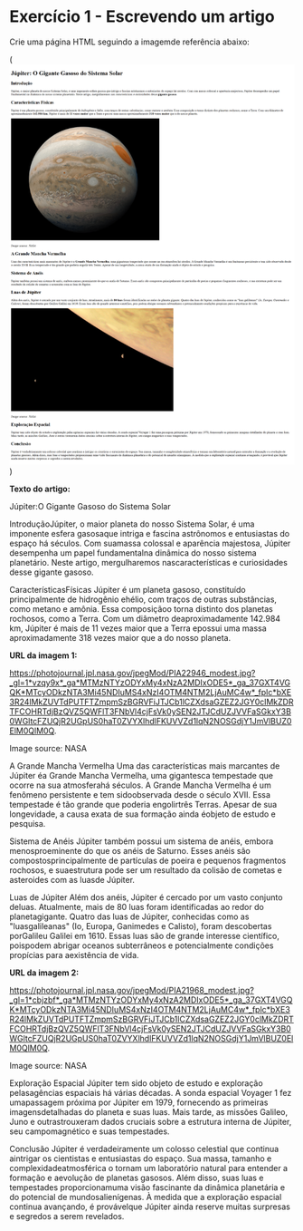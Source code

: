 # Exercício 1 - Escrevendo um artigo
Crie uma página HTML seguindo a imagemde referência abaixo:

(<img src="./images/example/example.png">)

**Texto do artigo:**

Júpiter:O Gigante Gasoso do Sistema Solar

IntroduçãoJúpiter, o maior planeta do nosso Sistema Solar, é uma imponente esfera gasosaque intriga e fascina astrônomos e entusiastas do espaço há séculos. Com suamassa colossal e aparência majestosa, Júpiter desempenha um papel fundamentalna dinâmica do nosso sistema planetário. Neste artigo, mergulharemos nascaracterísticas e curiosidades desse gigante gasoso.

CaracterísticasFísicas Júpiter é um planeta gasoso, constituído principalmente de hidrogênio ehélio, com traços de outras substâncias, como metano e amônia. Essa composiçãoo torna distinto dos planetas rochosos, como a Terra. Com um diâmetro deaproximadamente 142.984 km, Júpiter é mais de 11 vezes maior que a Terra epossui uma massa aproximadamente 318 vezes maior que a do nosso planeta.

**URL da imagem 1:** 

https://photojournal.jpl.nasa.gov/jpegMod/PIA22946_modest.jpg?_gl=1*vzqy9x*_ga*MTMzNTYzODYxMy4xNzA2MDIxODE5*_ga_37GXT4VGQK*MTcyODkzNTA3Mi45NDIuMS4xNzI4OTM4NTM2LjAuMC4w*_fplc*bXE3R24lMkZUVTdPUTFTZmpmSzBGRVFiJTJCb1lCZXdsaGZEZ2JGY0clMkZDRTFCOHRTdjBzQVZ5QWFlT3FNbVl4cjFsVk0ySEN2JTJCdUZJVVFaSGkxY3B0WGltcFZUQjR2UGpUS0haT0ZVYXlhdlFKUVVZd1lqN2NOSGdjY1JmVlBUZ0ElM0QlM0Q.

Image source: NASA

A Grande Mancha Vermelha Uma das características mais marcantes de Júpiter éa Grande Mancha Vermelha, uma gigantesca tempestade que ocorre na sua atmosferahá séculos. A Grande Mancha Vermelha é um fenômeno persistente e tem sidoobservada desde o século XVII. Essa tempestade é tão grande que poderia engolirtrês Terras. Apesar de sua longevidade, a causa exata de sua formação ainda éobjeto de estudo e pesquisa.

Sistema de Anéis Júpiter também possui um sistema de anéis, embora menosproeminente do que os anéis de Saturno. Esses anéis são compostosprincipalmente de partículas de poeira e pequenos fragmentos rochosos, e suaestrutura pode ser um resultado da colisão de cometas e asteroides com as luasde Júpiter.

Luas de Júpiter Além dos anéis, Júpiter é cercado por um vasto conjunto deluas. Atualmente, mais de 80 luas foram identificadas ao redor do planetagigante. Quatro das luas de Júpiter, conhecidas como as "luasgalileanas" (Io, Europa, Ganimedes e Calisto), foram descobertas porGalileu Galilei em 1610. Essas luas são de grande interesse científico, poispodem abrigar oceanos subterrâneos e potencialmente condições propícias para aexistência de vida.

**URL da imagem 2:** 

https://photojournal.jpl.nasa.gov/jpegMod/PIA21968_modest.jpg?_gl=1*cbjzbf*_ga*MTMzNTYzODYxMy4xNzA2MDIxODE5*_ga_37GXT4VGQK*MTcyODkzNTA3Mi45NDIuMS4xNzI4OTM4NTM2LjAuMC4w*_fplc*bXE3R24lMkZUVTdPUTFTZmpmSzBGRVFiJTJCb1lCZXdsaGZEZ2JGY0clMkZDRTFCOHRTdjBzQVZ5QWFlT3FNbVl4cjFsVk0ySEN2JTJCdUZJVVFaSGkxY3B0WGltcFZUQjR2UGpUS0haT0ZVYXlhdlFKUVVZd1lqN2NOSGdjY1JmVlBUZ0ElM0QlM0Q.

Image source: NASA

Exploração Espacial Júpiter tem sido objeto de estudo e exploração pelasagências espaciais há várias décadas. A sonda espacial Voyager 1 fez umapassagem próxima por Júpiter em 1979, fornecendo as primeiras imagensdetalhadas do planeta e suas luas. Mais tarde, as missões Galileo, Juno e outrastrouxeram dados cruciais sobre a estrutura interna de Júpiter, seu campomagnético e suas tempestades.

Conclusão Júpiter é verdadeiramente um colosso celestial que continua aintrigar os cientistas e entusiastas do espaço. Sua massa, tamanho e complexidadeatmosférica o tornam um laboratório natural para entender a formação e aevolução de planetas gasosos. Além disso, suas luas e tempestades proporcionamuma visão fascinante da dinâmica planetária e do potencial de mundosalienígenas. À medida que a exploração espacial continua avançando, é provávelque Júpiter ainda reserve muitas surpresas e segredos a serem revelados.